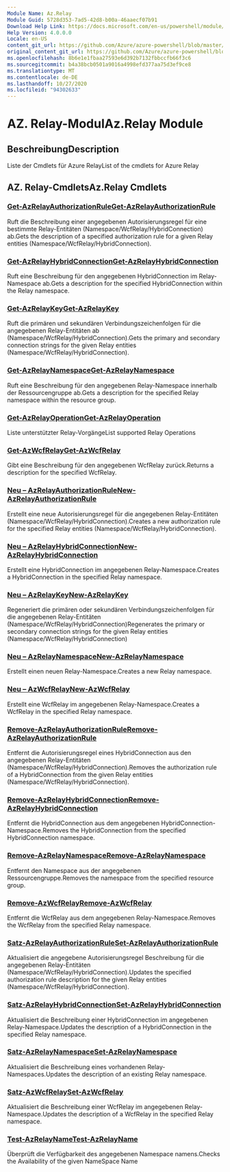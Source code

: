 ```yaml
---
Module Name: Az.Relay
Module Guid: 5728d353-7ad5-42d8-b00a-46aaecf07b91
Download Help Link: https://docs.microsoft.com/en-us/powershell/module/az.relay
Help Version: 4.0.0.0
Locale: en-US
content_git_url: https://github.com/Azure/azure-powershell/blob/master/src/Relay/Relay/help/Az.Relay.md
original_content_git_url: https://github.com/Azure/azure-powershell/blob/master/src/Relay/Relay/help/Az.Relay.md
ms.openlocfilehash: 8b6e1e1fbaa27593e6d392b7132fbbccfb66f3c6
ms.sourcegitcommit: b4a38bcb0501a9016a4998efd377aa75d3ef9ce8
ms.translationtype: MT
ms.contentlocale: de-DE
ms.lasthandoff: 10/27/2020
ms.locfileid: "94302633"
---
```

# <span data-ttu-id="010ab-101">AZ. Relay-Modul</span><span class="sxs-lookup"><span data-stu-id="010ab-101">Az.Relay Module</span></span>
## <span data-ttu-id="010ab-102">Beschreibung</span><span class="sxs-lookup"><span data-stu-id="010ab-102">Description</span></span>
<span data-ttu-id="010ab-103">Liste der Cmdlets für Azure Relay</span><span class="sxs-lookup"><span data-stu-id="010ab-103">List of the cmdlets for Azure Relay</span></span>

## <span data-ttu-id="010ab-104">AZ. Relay-Cmdlets</span><span class="sxs-lookup"><span data-stu-id="010ab-104">Az.Relay Cmdlets</span></span>
### [<span data-ttu-id="010ab-105">Get-AzRelayAuthorizationRule</span><span class="sxs-lookup"><span data-stu-id="010ab-105">Get-AzRelayAuthorizationRule</span></span>](Get-AzRelayAuthorizationRule.md)
<span data-ttu-id="010ab-106">Ruft die Beschreibung einer angegebenen Autorisierungsregel für eine bestimmte Relay-Entitäten (Namespace/WcfRelay/HybridConnection) ab.</span><span class="sxs-lookup"><span data-stu-id="010ab-106">Gets the description of a specified authorization rule for a given Relay entities (Namespace/WcfRelay/HybridConnection).</span></span>

### [<span data-ttu-id="010ab-107">Get-AzRelayHybridConnection</span><span class="sxs-lookup"><span data-stu-id="010ab-107">Get-AzRelayHybridConnection</span></span>](Get-AzRelayHybridConnection.md)
<span data-ttu-id="010ab-108">Ruft eine Beschreibung für den angegebenen HybridConnection im Relay-Namespace ab.</span><span class="sxs-lookup"><span data-stu-id="010ab-108">Gets a description for the specified HybridConnection within the Relay namespace.</span></span>

### [<span data-ttu-id="010ab-109">Get-AzRelayKey</span><span class="sxs-lookup"><span data-stu-id="010ab-109">Get-AzRelayKey</span></span>](Get-AzRelayKey.md)
<span data-ttu-id="010ab-110">Ruft die primären und sekundären Verbindungszeichenfolgen für die angegebenen Relay-Entitäten ab (Namespace/WcfRelay/HybridConnection).</span><span class="sxs-lookup"><span data-stu-id="010ab-110">Gets the primary and secondary connection strings for the given Relay entities (Namespace/WcfRelay/HybridConnection).</span></span>

### [<span data-ttu-id="010ab-111">Get-AzRelayNamespace</span><span class="sxs-lookup"><span data-stu-id="010ab-111">Get-AzRelayNamespace</span></span>](Get-AzRelayNamespace.md)
<span data-ttu-id="010ab-112">Ruft eine Beschreibung für den angegebenen Relay-Namespace innerhalb der Ressourcengruppe ab.</span><span class="sxs-lookup"><span data-stu-id="010ab-112">Gets a description for the specified Relay namespace within the resource group.</span></span>

### [<span data-ttu-id="010ab-113">Get-AzRelayOperation</span><span class="sxs-lookup"><span data-stu-id="010ab-113">Get-AzRelayOperation</span></span>](Get-AzRelayOperation.md)
<span data-ttu-id="010ab-114">Liste unterstützter Relay-Vorgänge</span><span class="sxs-lookup"><span data-stu-id="010ab-114">List supported Relay Operations</span></span>

### [<span data-ttu-id="010ab-115">Get-AzWcfRelay</span><span class="sxs-lookup"><span data-stu-id="010ab-115">Get-AzWcfRelay</span></span>](Get-AzWcfRelay.md)
<span data-ttu-id="010ab-116">Gibt eine Beschreibung für den angegebenen WcfRelay zurück.</span><span class="sxs-lookup"><span data-stu-id="010ab-116">Returns a description for the specified WcfRelay.</span></span>

### [<span data-ttu-id="010ab-117">Neu – AzRelayAuthorizationRule</span><span class="sxs-lookup"><span data-stu-id="010ab-117">New-AzRelayAuthorizationRule</span></span>](New-AzRelayAuthorizationRule.md)
<span data-ttu-id="010ab-118">Erstellt eine neue Autorisierungsregel für die angegebenen Relay-Entitäten (Namespace/WcfRelay/HybridConnection).</span><span class="sxs-lookup"><span data-stu-id="010ab-118">Creates a new authorization rule for the specified Relay entities (Namespace/WcfRelay/HybridConnection).</span></span>

### [<span data-ttu-id="010ab-119">Neu – AzRelayHybridConnection</span><span class="sxs-lookup"><span data-stu-id="010ab-119">New-AzRelayHybridConnection</span></span>](New-AzRelayHybridConnection.md)
<span data-ttu-id="010ab-120">Erstellt eine HybridConnection im angegebenen Relay-Namespace.</span><span class="sxs-lookup"><span data-stu-id="010ab-120">Creates a HybridConnection in the specified Relay namespace.</span></span>

### [<span data-ttu-id="010ab-121">Neu – AzRelayKey</span><span class="sxs-lookup"><span data-stu-id="010ab-121">New-AzRelayKey</span></span>](New-AzRelayKey.md)
<span data-ttu-id="010ab-122">Regeneriert die primären oder sekundären Verbindungszeichenfolgen für die angegebenen Relay-Entitäten (Namespace/WcfRelay/HybridConnection)</span><span class="sxs-lookup"><span data-stu-id="010ab-122">Regenerates the primary or secondary connection strings for the given Relay entities (Namespace/WcfRelay/HybridConnection)</span></span>

### [<span data-ttu-id="010ab-123">Neu – AzRelayNamespace</span><span class="sxs-lookup"><span data-stu-id="010ab-123">New-AzRelayNamespace</span></span>](New-AzRelayNamespace.md)
<span data-ttu-id="010ab-124">Erstellt einen neuen Relay-Namespace.</span><span class="sxs-lookup"><span data-stu-id="010ab-124">Creates a new Relay namespace.</span></span>

### [<span data-ttu-id="010ab-125">Neu – AzWcfRelay</span><span class="sxs-lookup"><span data-stu-id="010ab-125">New-AzWcfRelay</span></span>](New-AzWcfRelay.md)
<span data-ttu-id="010ab-126">Erstellt eine WcfRelay im angegebenen Relay-Namespace.</span><span class="sxs-lookup"><span data-stu-id="010ab-126">Creates a WcfRelay in the specified Relay namespace.</span></span>

### [<span data-ttu-id="010ab-127">Remove-AzRelayAuthorizationRule</span><span class="sxs-lookup"><span data-stu-id="010ab-127">Remove-AzRelayAuthorizationRule</span></span>](Remove-AzRelayAuthorizationRule.md)
<span data-ttu-id="010ab-128">Entfernt die Autorisierungsregel eines HybridConnection aus den angegebenen Relay-Entitäten (Namespace/WcfRelay/HybridConnection).</span><span class="sxs-lookup"><span data-stu-id="010ab-128">Removes the authorization rule of a HybridConnection from the given Relay entities (Namespace/WcfRelay/HybridConnection).</span></span>

### [<span data-ttu-id="010ab-129">Remove-AzRelayHybridConnection</span><span class="sxs-lookup"><span data-stu-id="010ab-129">Remove-AzRelayHybridConnection</span></span>](Remove-AzRelayHybridConnection.md)
<span data-ttu-id="010ab-130">Entfernt die HybridConnection aus dem angegebenen HybridConnection-Namespace.</span><span class="sxs-lookup"><span data-stu-id="010ab-130">Removes the HybridConnection from the specified HybridConnection namespace.</span></span>

### [<span data-ttu-id="010ab-131">Remove-AzRelayNamespace</span><span class="sxs-lookup"><span data-stu-id="010ab-131">Remove-AzRelayNamespace</span></span>](Remove-AzRelayNamespace.md)
<span data-ttu-id="010ab-132">Entfernt den Namespace aus der angegebenen Ressourcengruppe.</span><span class="sxs-lookup"><span data-stu-id="010ab-132">Removes the namespace from the specified resource group.</span></span> 

### [<span data-ttu-id="010ab-133">Remove-AzWcfRelay</span><span class="sxs-lookup"><span data-stu-id="010ab-133">Remove-AzWcfRelay</span></span>](Remove-AzWcfRelay.md)
<span data-ttu-id="010ab-134">Entfernt die WcfRelay aus dem angegebenen Relay-Namespace.</span><span class="sxs-lookup"><span data-stu-id="010ab-134">Removes the WcfRelay from the specified Relay namespace.</span></span>

### [<span data-ttu-id="010ab-135">Satz-AzRelayAuthorizationRule</span><span class="sxs-lookup"><span data-stu-id="010ab-135">Set-AzRelayAuthorizationRule</span></span>](Set-AzRelayAuthorizationRule.md)
<span data-ttu-id="010ab-136">Aktualisiert die angegebene Autorisierungsregel Beschreibung für die angegebenen Relay-Entitäten (Namespace/WcfRelay/HybridConnection).</span><span class="sxs-lookup"><span data-stu-id="010ab-136">Updates the specified authorization rule description for the given Relay entities (Namespace/WcfRelay/HybridConnection).</span></span>

### [<span data-ttu-id="010ab-137">Satz-AzRelayHybridConnection</span><span class="sxs-lookup"><span data-stu-id="010ab-137">Set-AzRelayHybridConnection</span></span>](Set-AzRelayHybridConnection.md)
<span data-ttu-id="010ab-138">Aktualisiert die Beschreibung einer HybridConnection im angegebenen Relay-Namespace.</span><span class="sxs-lookup"><span data-stu-id="010ab-138">Updates the description of a HybridConnection in the specified Relay namespace.</span></span>

### [<span data-ttu-id="010ab-139">Satz-AzRelayNamespace</span><span class="sxs-lookup"><span data-stu-id="010ab-139">Set-AzRelayNamespace</span></span>](Set-AzRelayNamespace.md)
<span data-ttu-id="010ab-140">Aktualisiert die Beschreibung eines vorhandenen Relay-Namespaces.</span><span class="sxs-lookup"><span data-stu-id="010ab-140">Updates the description of an existing Relay namespace.</span></span>

### [<span data-ttu-id="010ab-141">Satz-AzWcfRelay</span><span class="sxs-lookup"><span data-stu-id="010ab-141">Set-AzWcfRelay</span></span>](Set-AzWcfRelay.md)
<span data-ttu-id="010ab-142">Aktualisiert die Beschreibung einer WcfRelay im angegebenen Relay-Namespace.</span><span class="sxs-lookup"><span data-stu-id="010ab-142">Updates the description of a WcfRelay in the specified Relay namespace.</span></span>

### [<span data-ttu-id="010ab-143">Test-AzRelayName</span><span class="sxs-lookup"><span data-stu-id="010ab-143">Test-AzRelayName</span></span>](Test-AzRelayName.md)
<span data-ttu-id="010ab-144">Überprüft die Verfügbarkeit des angegebenen Namespace namens.</span><span class="sxs-lookup"><span data-stu-id="010ab-144">Checks the Availability of the given NameSpace Name</span></span>

